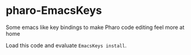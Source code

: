 # pharo-EmacsKeys
Some emacs like key bindings to make Pharo code editing feel more at home

Load this code and evaluate `EmacsKeys install`.
